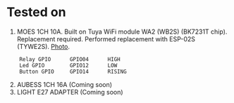 # Tested on

1. MOES 1CH 10A. Built on Tuya WiFi module WA2 (WB2S) (BK7231T chip). Replacement required. Performed replacement with ESP-02S (TYWE2S). [Photo](https://github.com/aZholtikov/ESP-NOW-Switch/tree/main/hardware/MOES_1CH_10A).

```text
    Relay GPIO      GPIO04      HIGH
    Led GPIO        GPIO12      LOW
    Button GPIO     GPIO14      RISING
```

2. AUBESS 1CH 16A (Coming soon)
3. LIGHT E27 ADAPTER (Coming soon)
